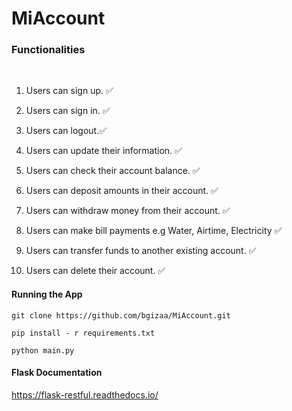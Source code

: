# MiAccount

### Functionalities
<br> 

1. Users can sign up. ✅

2. Users can sign in. ✅

3. Users can logout.✅

4. Users can update their information. ✅

5. Users can check their account balance. ✅

6. Users can deposit amounts in their account. ✅

7. Users can withdraw money from their account. ✅

8. Users can make bill payments e.g Water, Airtime, Electricity ✅

9. Users can transfer funds to another existing account. ✅

10. Users can delete their account. ✅

#### Running the App

```git clone https://github.com/bgizaa/MiAccount.git```

```pip install - r requirements.txt```

```python main.py```

#### Flask Documentation

https://flask-restful.readthedocs.io/


